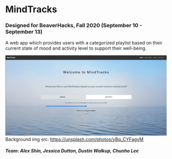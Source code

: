 # MindTracks
### Designed for BeaverHacks, Fall 2020 (September 10 - September 13)
A web app which provides users with a categorized playlist based on their current state of mood and activity level to support their well-being.

![](MindTracks.png)
Background img src: https://unsplash.com/photos/yBq_CYFagvM

##### Team: Alex Shin, Jessica Dutton, Dustin Walkup, Chunho Lee
